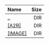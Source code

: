 |Name|Size|
|:---|---:|
|[..](../index.html)|DIR|
|[[A2R]]([A2R]/index.html)|DIR|
|[[IMAGE]]([IMAGE]/index.html)|DIR|
